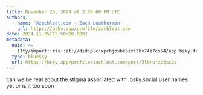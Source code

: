 ```yaml
---
title: November 25, 2024 at 3:50:00 PM UTC
authors:
  - name: '@zachleat.com - Zach Leatherman'
    url: https://bsky.app/profile/zachleat.com
date: 2024-11-25T15:50:00.000Z
metadata:
  uuid: >-
    11ty/import::rss::at://did:plc:xpchjovbk6sxl3bv74z7cs54/app.bsky.feed.post/3lbrurzc3xs2c
  type: bluesky
  url: https://bsky.app/profile/zachleat.com/post/3lbrurzc3xs2c
---
```

can we be real about the stigma associated with .bsky.social user names yet or is it too soon